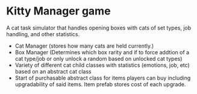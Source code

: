 # Kitty Manager game 
A cat task simulator that handles opening boxes with cats of set types, job handling, and other statistics.

- Cat Manager (stores how many cats are held currently.)
- Box Manager (Determines which box rarity and if to force addtion of a cat type/job or only unlock a random based on unlocked cat types)
- Variety of different cat child classes with statistics (emotions, job, etc) based on an abstract cat class
- Start of purchasable abstract class for items players can buy including upgradability of said items. Item prefab stores cost of each upgrade.
